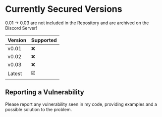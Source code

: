 # Currently Secured Versions

0.01 -> 0.03 are not included in the Repository and are archived on the Discord Server!

| Version | Supported          |
| ------- | ------------------ |
| v0.01   | :x: |
| v0.02   | :x: |
| v0.03  | :x: |
| Latest | ☑️ |

## Reporting a Vulnerability

Please report any vulnerability seen in my code, providing examples and a possible solution to the problem.
